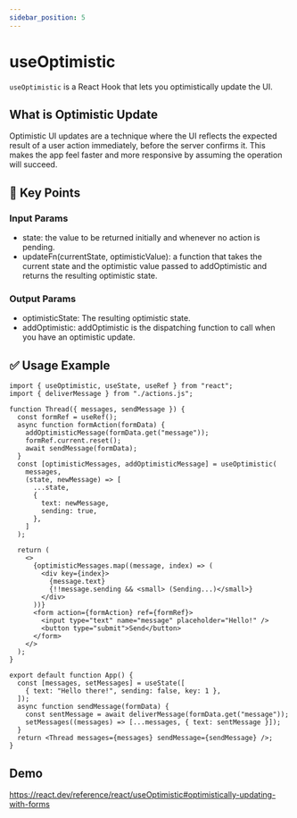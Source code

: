 ```yaml
---
sidebar_position: 5
---
```


# useOptimistic

`useOptimistic` is a React Hook that lets you optimistically update the UI.

## What is Optimistic Update

Optimistic UI updates are a technique where the UI reflects the expected result of a user action immediately, before the server confirms it. This makes the app feel faster and more responsive by assuming the operation will succeed.

## 🚀 Key Points

### Input Params

- state: the value to be returned initially and whenever no action is pending.
- updateFn(currentState, optimisticValue): a function that takes the current state and the optimistic value passed to addOptimistic and returns the resulting optimistic state.

### Output Params

- optimisticState: The resulting optimistic state.
- addOptimistic: addOptimistic is the dispatching function to call when you have an optimistic update.

## ✅ Usage Example

```tsx
import { useOptimistic, useState, useRef } from "react";
import { deliverMessage } from "./actions.js";

function Thread({ messages, sendMessage }) {
  const formRef = useRef();
  async function formAction(formData) {
    addOptimisticMessage(formData.get("message"));
    formRef.current.reset();
    await sendMessage(formData);
  }
  const [optimisticMessages, addOptimisticMessage] = useOptimistic(
    messages,
    (state, newMessage) => [
      ...state,
      {
        text: newMessage,
        sending: true,
      },
    ]
  );

  return (
    <>
      {optimisticMessages.map((message, index) => (
        <div key={index}>
          {message.text}
          {!!message.sending && <small> (Sending...)</small>}
        </div>
      ))}
      <form action={formAction} ref={formRef}>
        <input type="text" name="message" placeholder="Hello!" />
        <button type="submit">Send</button>
      </form>
    </>
  );
}

export default function App() {
  const [messages, setMessages] = useState([
    { text: "Hello there!", sending: false, key: 1 },
  ]);
  async function sendMessage(formData) {
    const sentMessage = await deliverMessage(formData.get("message"));
    setMessages((messages) => [...messages, { text: sentMessage }]);
  }
  return <Thread messages={messages} sendMessage={sendMessage} />;
}
```

## Demo

https://react.dev/reference/react/useOptimistic#optimistically-updating-with-forms
